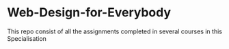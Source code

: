 # Web-Design-for-Everybody
This repo consist of all the assignments completed in several courses in this Specialisation 
